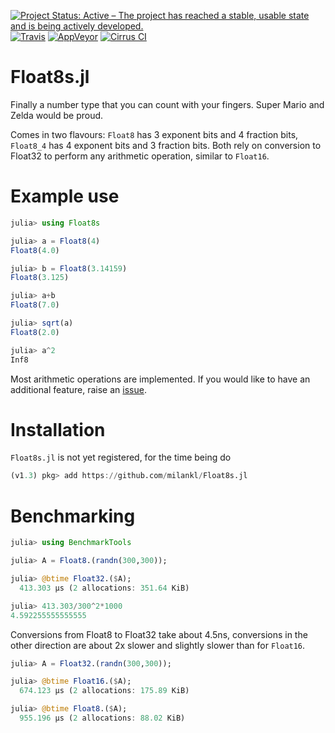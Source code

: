 [![Project Status: Active – The project has reached a stable, usable state and is being actively developed.](https://img.shields.io/badge/repo_status-active-brightgreen?style=flat-square)](https://www.repostatus.org/#active)
[![Travis](https://img.shields.io/travis/com/milankl/Float8s.jl?label=Linux%20%26%20osx&logo=travis&style=flat-square)](https://travis-ci.com/milankl/Float8s.jl)
[![AppVeyor](https://img.shields.io/appveyor/ci/milankl/Float8s-jl?label=Windows&logo=appveyor&logoColor=white&style=flat-square)](https://ci.appveyor.com/project/milankl/Float8s-jl)
[![Cirrus CI](https://img.shields.io/cirrus/github/milankl/Float8s.jl?label=FreeBSD&logo=cirrus-ci&logoColor=white&style=flat-square)](https://cirrus-ci.com/github/milankl/Float8s.jl)

# Float8s.jl
Finally a number type that you can count with your fingers. Super Mario and Zelda would be proud.

Comes in two flavours: `Float8` has 3 exponent bits and 4 fraction bits, `Float8_4` has 4 exponent bits and 3 fraction bits.
Both rely on conversion to Float32 to perform any arithmetic operation, similar to `Float16`.

# Example use

```julia
julia> using Float8s

julia> a = Float8(4)
Float8(4.0)

julia> b = Float8(3.14159)
Float8(3.125)

julia> a+b
Float8(7.0)

julia> sqrt(a)
Float8(2.0)

julia> a^2
Inf8
```
Most arithmetic operations are implemented. If you would like to have an additional feature, raise an [issue](https://github.com/milankl/Float8s.jl/issues).

# Installation

`Float8s.jl` is not yet registered, for the time being do
```julia
(v1.3) pkg> add https://github.com/milankl/Float8s.jl
```

# Benchmarking
```julia
julia> using BenchmarkTools

julia> A = Float8.(randn(300,300));

julia> @btime Float32.($A);
  413.303 μs (2 allocations: 351.64 KiB)

julia> 413.303/300^2*1000
4.592255555555555
```
Conversions from Float8 to Float32 take about 4.5ns, conversions in the other direction are about 2x slower and slightly slower than for `Float16`. 
```julia
julia> A = Float32.(randn(300,300));

julia> @btime Float16.($A);
  674.123 μs (2 allocations: 175.89 KiB)

julia> @btime Float8.($A);
  955.196 μs (2 allocations: 88.02 KiB)
 ```
 
